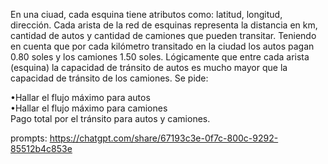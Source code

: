 En una ciuad, cada esquina tiene atributos como: latitud, longitud, dirección. Cada arista de la red de esquinas representa la distancia en km, cantidad de autos y cantidad de camiones que pueden transitar. Teniendo en cuenta que por cada kilómetro transitado en la ciudad los autos pagan 0.80 soles y los camiones 1.50 soles. Lógicamente que entre cada arista (esquina) la capacidad de tránsito de autos es mucho mayor que la capacidad de tránsito de los camiones. Se pide:

•Hallar el flujo máximo para autos  
•Hallar el flujo máximo para camiones  
Pago total por el tránsito para autos y camiones.

prompts: https://chatgpt.com/share/67193c3e-0f7c-800c-9292-85512b4c853e